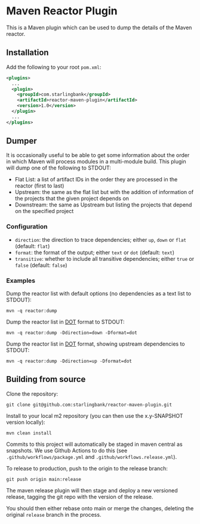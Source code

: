 # Maven Reactor Plugin

This is a Maven plugin which can be used to dump the details of the Maven reactor.

## Installation

Add the following to your root `pom.xml`:
```xml
<plugins>
  ...
  <plugin>
    <groupId>com.starlingbank</groupId>
    <artifactId>reactor-maven-plugin</artifactId>
    <version>1.0</version>
  </plugin>
  ...
</plugins>
```

## Dumper

It is occasionally useful to be able to get some information about the order in which Maven will
process modules in a multi-module build. This plugin will dump one of the following to STDOUT:

- Flat List: a list of artifact IDs in the order they are processed in the reactor (first to last)
- Upstream: the same as the flat list but with the addition of information of the projects that the
  given project depends on
- Downstream: the same as Upstream but listing the projects that depend on the specified project

### Configuration

- `direction`: the direction to trace dependencies; either `up`, `down` or `flat` (default: `flat`)
- `format`: the format of the output; either `text` or `dot` (default: `text`) 
- `transitive`: whether to include all transitive dependencies; either `true` or `false` (default: `false`)

### Examples

Dump the reactor list with default options (no dependencies as a text list to STDOUT):
```
mvn -q reactor:dump 
```

Dump the reactor list in [DOT] format to STDOUT: 
```
mvn -q reactor:dump -Ddirection=down -Dformat=dot
```

Dump the reactor list in [DOT] format, showing upstream dependencies to STDOUT:
```
mvn -q reactor:dump -Ddirection=up -Dformat=dot
```

## Building from source

Clone the repository:
```
git clone git@github.com:starlingbank/reactor-maven-plugin.git
```

Install to your local m2 repository (you can then use the x.y-SNAPSHOT version locally):
```
mvn clean install
```

Commits to this project will automatically be staged in maven central as snapshots. We use Github
Actions to do this (see `.github/workflows/package.yml` and `.github/workflows.release.yml`).

To release to production, push to the origin to the release branch:
```
git push origin main:release
```
The maven release plugin will then stage and deploy a new versioned release, tagging the git repo
with the version of the release.

You should then either rebase onto main or merge the changes, deleting the original `release` branch
in the process.

[DOT]: https://en.wikipedia.org/wiki/DOT_(graph_description_language)